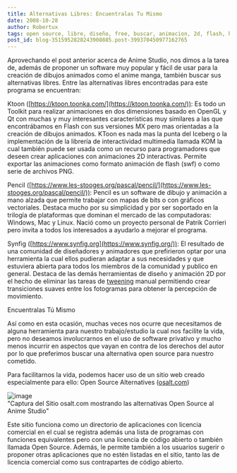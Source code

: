```yaml
---
title: Alternativas Libres: Encuentralas Tu Mismo
date: 2008-10-28
author: Robertux
tags: open source, libre, diseño, free, buscar, animacion, 2d, flash, herramienta, anime
post_id: blog-3515952828243908885.post-399370450977162765
---
```


Aprovechando el post anterior acerca de Anime Studio, nos dimos a la tarea de, además de proponer un software muy popular y fácil de usar para la creación de dibujos animados como el anime manga, también buscar sus alternativas libres. Entre las alternativas libres encontradas para este programa se encuentran:

Ktoon ([https://ktoon.toonka.com/](https://ktoon.toonka.com/)): Es todo un Toolkit para realizar animaciones en dos dimensiones basado en OpenGL y Qt con muchas y muy interesantes características muy similares a las que encontrábamos en Flash con sus versiones MX pero mas orientadas a la creación de dibujos animados. KToon es nada mas la punta del Iceberg o la implementación de la librería de interactividad multimedia llamada KOM la cual también puede ser usada como un recurso para programadores que deseen crear aplicaciones con animaciones 2D interactivas. Permite exportar las animaciones como formato animación de flash (swf) o como serie de archivos PNG.

Pencil ([https://www.les-stooges.org/pascal/pencil/](https://www.les-stooges.org/pascal/pencil/)): Pencil es un software de dibujo y animación a mano alzada que permite trabajar con mapas de bits o con gráficos vectoriales. Destaca mucho por su simplicidad y por ser soportado en la trilogía de plataformas que dominan el mercado de las computadoras: Windows, Mac y Linux. Nació como un proyecto personal de Patrik Corrieri pero invita a todos los interesados a ayudarlo a mejorar el programa.

Synfig ([https://www.synfig.org](https://www.synfig.org/)): El resultado de una comunidad de diseñadores y animadores que prefirieron optar por una herramienta la cual ellos pudieran adaptar a sus necesidades y que estuviera abierta para todos los miembros de la comunidad y publico en general. Destaca de las demás herramientas de diseño y animación 2D por el hecho de eliminar las tareas de [tweening](https://es.wikipedia.org/wiki/Tweening) manual permitiendo crear transiciones suaves entre los fotogramas para obtener la percepción de movimiento.

Encuentralas Tú Mismo

Así como en esta ocasión, muchas veces nos ocurre que necesitamos de alguna herramienta para nuestro trabajo/estudio la cual nos facilite la vida, pero no deseamos involucrarnos en el uso de software privativo y mucho menos incurrir en aspectos que vayan en contra de los derechos del autor por lo que preferimos buscar una alternativa open source para nuestro cometido.

Para facilitarnos la vida, podemos hacer uso de un sitio web creado especialmente para ello: Open Source Alternatives ([osalt.com](https://www.osalt.com/))

![image](https://4.bp.blogspot.com/_jH77WNrMVRA/SQcUIaUdPGI/AAAAAAAADfQ/HVAg7K64hCk/s400/osalt.png)    
"Captura del Sitio osalt.com
mostrando las alternativas Open Source al Anime Studio"

Este sitio funciona como un directorio de aplicaciones con licencia comercial en el cual se registra además una lista de programas con funciones equivalentes pero con una licencia de código abierto o también llamada Open Source. Además, le permite también a los usuarios sugerir o proponer otras aplicaciones que no estén listadas en el sitio, tanto las de licencia comercial como sus contrapartes de código abierto.